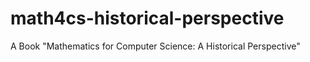 # math4cs-historical-perspective
A Book "Mathematics for Computer Science: A Historical Perspective"
